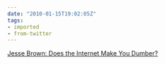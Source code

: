 ```yaml
---
date: "2010-01-15T19:02:05Z"
tags:
- imported
- from-twitter
---
```

[Jesse Brown: Does the Internet Make You Dumber?](https://web.archive.org/web/20140430160322/https://www.youtube.com/watch?v=6TW9HGuWMJo)

